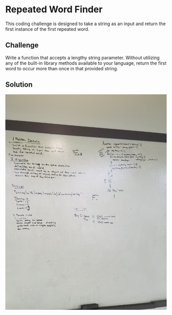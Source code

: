 # Repeated Word Finder
This coding challenge is designed to take a string as an input and return the first instance of the first repeated word. 

## Challenge
Write a function that accepts a lengthy string parameter.
Without utilizing any of the built-in library methods available to your language, return the first word to occur more than once in that provided string.


## Solution
![WhiteBoardImage](./assets/401-WB-31.jpg)